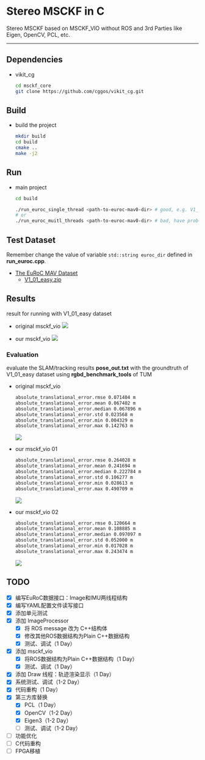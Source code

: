# Stereo MSCKF in C

Stereo MSCKF based on MSCKF_VIO without ROS and 3rd Parties like Eigen, OpenCV, PCL, etc. 

-----

## Dependencies

* vikit_cg
  ```sh
  cd msckf_core
  git clone https://github.com/cggos/vikit_cg.git
  ```

## Build

* build the project
  ```sh
  mkdir build
  cd build
  cmake ..
  make -j2
  ```

## Run

* main project
  ```sh
  cd build
  
  ./run_euroc_single_thread <path-to-euroc-mav0-dir> # good, e.g. V1_01_easy/mav0/
  # or
  ./run_euroc_muitl_threads <path-to-euroc-mav0-dir> # bad, have problems to deal with
  ```

## Test Dataset

Remember change the value of variable `std::string euroc_dir` defined in **run_euroc.cpp**.

* [The EuRoC MAV Dataset](https://projects.asl.ethz.ch/datasets/doku.php?id=kmavvisualinertialdatasets)
  - [V1_01_easy.zip](http://robotics.ethz.ch/~asl-datasets/ijrr_euroc_mav_dataset/vicon_room1/V1_01_easy/V1_01_easy.zip)

## Results

result for running with V1_01_easy dataset

* original msckf_vio
  ![](./images/msckf_vio_euroc_v1_origin.png)

* our msckf_vio
  ![](./images/msckf_vio_euroc_v1_this.png)

### Evaluation

evaluate the SLAM/tracking results **pose_out.txt** with the groundtruth of V1_01_easy dataset using **rgbd_benchmark_tools** of TUM

* original msckf_vio
  ```sh
  absolute_translational_error.rmse 0.071404 m
  absolute_translational_error.mean 0.067402 m
  absolute_translational_error.median 0.067896 m
  absolute_translational_error.std 0.023568 m
  absolute_translational_error.min 0.004329 m
  absolute_translational_error.max 0.142763 m
  ```
  ![](./images/eval_euroc_v1_origin.png)

* our msckf_vio 01
  ```sh
  absolute_translational_error.rmse 0.264028 m
  absolute_translational_error.mean 0.241694 m
  absolute_translational_error.median 0.222784 m
  absolute_translational_error.std 0.106277 m
  absolute_translational_error.min 0.028613 m
  absolute_translational_error.max 0.490709 m
  ```
  ![](./images/eval_euroc_v1_this_01.png)

* our msckf_vio 02
  ```sh
  absolute_translational_error.rmse 0.120664 m
  absolute_translational_error.mean 0.108885 m
  absolute_translational_error.median 0.097097 m
  absolute_translational_error.std 0.052000 m
  absolute_translational_error.min 0.017028 m
  absolute_translational_error.max 0.243474 m
  ```
  ![](./images/eval_euroc_v1_this_02.png)

## TODO

- [x] 编写EuRoC数据接口：Image和IMU两线程结构
- [x] 编写YAML配置文件读写接口
- [x] 添加单元测试
- [x] 添加 ImageProcessor
  - [x] 将 ROS message 改为 C++结构体
  - [x] 修改其他ROS数据结构为Plain C++数据结构
  - [x] 测试、调试（1 Day）
- [x] 添加 msckf_vio
  - [x] 将ROS数据结构为Plain C++数据结构（1 Day）
  - [x] 测试、调试（1 Day）
- [x] 添加 Draw 线程：轨迹渲染显示（1 Day）
- [x] 系统测试、调试（1-2 Day）
- [x] 代码重构（1 Day）
- [x] 第三方库替换
  - [x] PCL（1 Day）
  - [x] OpenCV（1-2 Day）
  - [x] Eigen3（1-2 Day）
  - [ ] 测试、调试（1-2 Day）
- [ ] 功能优化
- [ ] C代码重构
- [ ] FPGA移植
